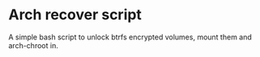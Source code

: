 # Arch recover script
A simple bash script to unlock btrfs encrypted volumes, mount them and arch-chroot in.
